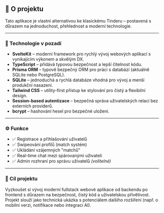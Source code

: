 ## 🔧 O projektu

Tato aplikace je vlastní alternativou ke klasickému Tinderu – postavená s důrazem na jednoduchost, přehlednost a moderní technologie.

---

### 🧠 Technologie v pozadí

- **SvelteKit** – moderní framework pro rychlý vývoj webových aplikací s vynikajícím výkonem a skvělým DX.
- **TypeScript** – přidává typovou bezpečnost a lepší čitelnost kódu.
- **Prisma ORM** – typově bezpečný ORM pro práci s databází (aktuálně SQLite nebo PostgreSQL).
- **SQLite** – jednoduchá a rychlá databáze vhodná pro vývoj a menší produkční nasazení.
- **Tailwind CSS** – utility-first přístup ke stylování pro čistý a flexibilní design.
- **Session-based autentizace** – bezpečná správa uživatelských relací bez externích providerů.
- **bcrypt** – hashování hesel pro bezpečné uložení.

---

### ⚙️ Funkce

- ✅ Registrace a přihlašování uživatelů  
- ✅ Swipeování profilů (match systém)  
- ✅ Ukládání vzájemných "matchů"  
- ✅ Real-time chat mezi spárovanými uživateli  
- ✅ Admin rozhraní pro správu uživatelů *(volitelné)*

---

### 🎯 Cíl projektu

Vyzkoušet si vývoj moderní fullstack webové aplikace od backendu po frontend s důrazem na bezpečnost, čistý kód a uživatelskou přívětivost.  
Projekt slouží jako technická ukázka s potenciálem dalšího rozšíření (např. o mobilní verzi, notifikace nebo integraci AI).
